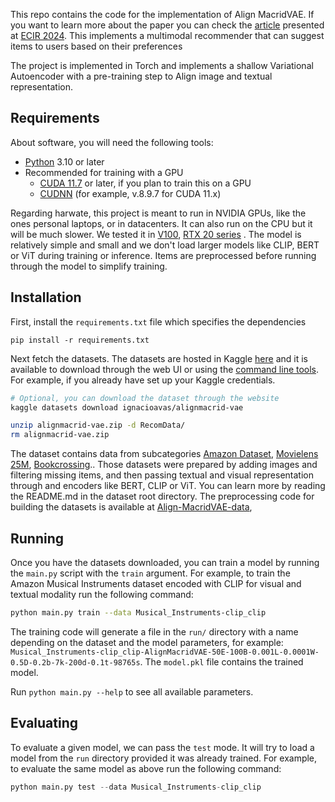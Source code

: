 This repo contains the code for the implementation of Align MacridVAE. If you want to learn more about the paper you can check the [article](https://link.springer.com/chapter/10.1007/978-3-031-56027-9_5) presented at [ECIR 2024](https://www.ecir2024.org/). This implements a multimodal recommender that can suggest items to users based on their preferences

The project is implemented in Torch and implements a shallow Variational Autoencoder with a pre-training step to Align image and textual representation. 

## Requirements

About software, you will need the following tools:
- [Python](https://www.python.org/) 3.10 or later
- Recommended for training with a GPU
	- [CUDA 11.7](https://developer.nvidia.com/cuda-11-7-0-download-archive) or later, if you plan to train this on a GPU
	- [CUDNN](https://developer.nvidia.com/rdp/cudnn-archive) (for example, v.8.9.7 for CUDA 11.x)

Regarding harwate, this project is meant to run in NVIDIA GPUs, like the ones personal laptops, or in datacenters. It can also run on the CPU but it will be much slower. We tested it in [V100](), [RTX 20 series](https://www.nvidia.com/en-gb/geforce/20-series/) . The model is relatively simple and small and we don't load larger models like CLIP, BERT or ViT during training or inference. Items are preprocessed before running through the model to simplify training.

## Installation

First, install the `requirements.txt` file which specifies the dependencies
```shell
pip install -r requirements.txt
```
Next fetch the datasets. The datasets are hosted in Kaggle [here](https://www.kaggle.com/datasets/ignacioavas/alignmacrid-vae) and it is available to download  through the web UI or using the [command line tools](https://github.com/Kaggle/kaggle-api). For example, if you already have set up your Kaggle credentials.

```bash
# Optional, you can download the dataset through the website
kaggle datasets download ignacioavas/alignmacrid-vae

unzip alignmacrid-vae.zip -d RecomData/
rm alignmacrid-vae.zip
```
The dataset contains data from subcategories [Amazon Dataset](https://nijianmo.github.io/amazon/index.html), [Movielens 25M](https://grouplens.org/datasets/movielens/25m/), [Bookcrossing](https://www.kaggle.com/datasets/somnambwl/bookcrossing-dataset).. Those datasets were prepared by adding images and filtering missing items, and then passing textual and visual representation through and encoders like BERT, CLIP or ViT. You can learn more by reading the README.md in the dataset root directory. The preprocessing code for building the datasets is available at [Align-MacridVAE-data](https://github.com/igui/Align-MacridVAE-data/t),

## Running

Once you have the datasets downloaded, you can train a model by running the `main.py` script with the `train` argument. For example, to train the Amazon Musical Instruments dataset encoded with CLIP for visual and textual modality run the following command:

```bash
python main.py train --data Musical_Instruments-clip_clip
```

The training code will generate a file in  the `run/` directory with a name depending on the dataset and the model parameters, for example: `Musical_Instruments-clip_clip-AlignMacridVAE-50E-100B-0.001L-0.0001W-0.5D-0.2b-7k-200d-0.1t-98765s`. The `model.pkl` file contains the trained model.

Run `python main.py --help` to see all available parameters.

## Evaluating 

To evaluate a given model, we can pass the `test` mode. It will try to load a model from the `run` directory provided it was already trained. For example, to evaluate the same model as above run the following command:

```python
python main.py test --data Musical_Instruments-clip_clip
```
